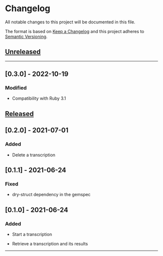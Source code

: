 # Changelog
All notable changes to this project will be documented in this file.

The format is based on [Keep a Changelog][Keep a Changelog] and this project adheres to [Semantic Versioning][Semantic Versioning].

## [Unreleased]

---

## [0.3.0] - 2022-10-19

### Modified

- Compatibility with Ruby 3.1

## [Released]

## [0.2.0] - 2021-07-01

### Added

* Delete a transcription

## [0.1.1] - 2021-06-24

### Fixed

* dry-struct dependency in the gemspec

## [0.1.0] - 2021-06-24

### Added

* Start a transcription

* Retrieve a transcription and its results

---

<!-- Links -->
[Keep a Changelog]: https://keepachangelog.com/
[Semantic Versioning]: https://semver.org/

<!-- Versions -->
[Unreleased]: https://github.com/PerfectMemory/azure_stt/compare/next
[Released]: https://github.com/PerfectMemory/azure_stt/releases
